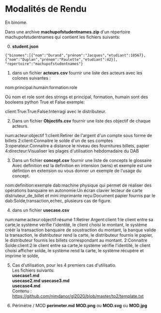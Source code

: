 
# Modalités de Rendu 

En binome.


Dans une archive **machupofstudentnames.zip** d'un répertoire machupofstudentnames qui contient les fichiers suivants:

0) **student.json**
```
{"binomes":[{"nom":"Durand","prénom":"Jacques","etudiant":10567},{"nom":"Duplan","prénom":"Paulette","etudiant":42}],
"repertoire":"machupofstudentnames"}
```

1) dans un fichier **acteurs.csv** fournir une liste des acteurs avec les colones suivantes :

nom:principal:humain:formation:role

Où nom et role sont des strings et principal, formation, humain sont des booleens python True et False 
exemple:

client:True:True:False:Interragi avec le distributeur.

2) Dans un fichier **Objectifs.csv** fournir une liste des objectif de chaque acteurs.

num:acteur:objectif
1:client:Retirer de l'argent d'un compte sous forme de billets
2:client:Connaitre le solde d'un de ses comptes
3:operateur:Connaitre a distance le niveau des fournitures billets, papier
4:directeur:Visualiser les plages d'utilisation hebdomadaire du DAB

3) Dans un fichier **concept.csv** fournir une liste de concepts le glossaire 
Avec definition est la definition en intension (sens) et exemple est une défintion en extension ou vous donner un exemple de l'usage du concept.

nom:definition:exemple
dab:machine physique qui permet de réaliser des opérations banquaire en autonomie:Un écran clavier lecteur de carte distriuteur_de_billet et mini imprimante 
reçu:Document papier fournis par le dab:Solde,transaction,echec,  plusieurs cas de figure.


4) dans un fichier **usecase.csv** 

num:name:acteur:objectif:résumé
1:Retirer Argent:client:1:le client entre sa carte,le système vérifie l'identité, le client choisi le montant, le système créér la transaction banquaire de soustraction du montant, la banque valide la transaction, le distributeur rend la carte, le distributeur fournis le papier, le distributeur fournis les billets correspondant au montant. 
2:Connaitre Solde:client:2:le client entre sa carte,le système vérifie l'identité, le client choisi afficher solde, le système rend la carte, le système récupère et imprime le solde,  

5) Cas d'utilisation, pour les 4 premiers cas d'utilisatio.  
Les fichiers suivants:  
**usecase1.md**  
**usecase2.md** 
**usecase3.md**  
**usecase4.md**  
Contenu :
https://github.com/nimdanor/gl2020/blob/master/tp2/template.txt


6) Périmètre / MOD 
 **perimeter.md** 
 **MOD.png** ou **MOD.svg** ou **MOD.jpg** 

